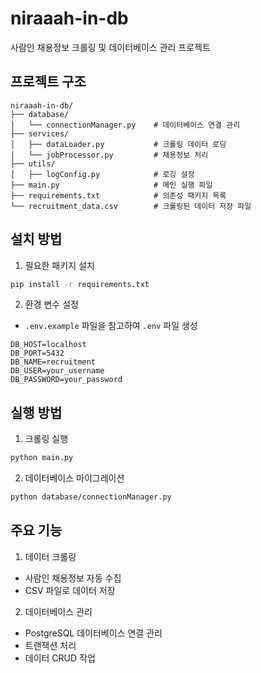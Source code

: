 # niraaah-in-db

사람인 채용정보 크롤링 및 데이터베이스 관리 프로젝트

## 프로젝트 구조

```
niraaah-in-db/
├── database/
│   └── connectionManager.py    # 데이터베이스 연결 관리
├── services/
│   ├── dataLoader.py           # 크롤링 데이터 로딩
│   └── jobProcessor.py         # 채용정보 처리
├── utils/
│   ├── logConfig.py            # 로깅 설정
├── main.py                     # 메인 실행 파일
├── requirements.txt            # 의존성 패키지 목록
└── recruitment_data.csv        # 크롤링된 데이터 저장 파일
```

## 설치 방법

1. 필요한 패키지 설치

```bash
pip install -r requirements.txt
```

2. 환경 변수 설정

- `.env.example` 파일을 참고하여 `.env` 파일 생성

```
DB_HOST=localhost
DB_PORT=5432
DB_NAME=recruitment
DB_USER=your_username
DB_PASSWORD=your_password
```

## 실행 방법

1. 크롤링 실행

```bash
python main.py
```

2. 데이터베이스 마이그레이션

```bash
python database/connectionManager.py
```

## 주요 기능

1. 데이터 크롤링

- 사람인 채용정보 자동 수집
- CSV 파일로 데이터 저장

2. 데이터베이스 관리

- PostgreSQL 데이터베이스 연결 관리
- 트랜잭션 처리
- 데이터 CRUD 작업